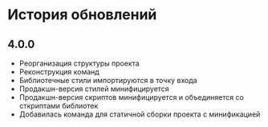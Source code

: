 # История обновлений

## 4.0.0

* Реорганизация структуры проекта
* Реконструкция команд
* Библиотечные стили импортируются в точку входа
* Продакшн-версия стилей минифицируется
* Продакшн-версия скриптов минифицируется и объединяется со сткриптами библиотек
* Добавилась команда для статичной сборки проекта с минификацией